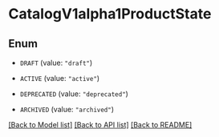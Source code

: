 # CatalogV1alpha1ProductState

## Enum


* `DRAFT` (value: `"draft"`)

* `ACTIVE` (value: `"active"`)

* `DEPRECATED` (value: `"deprecated"`)

* `ARCHIVED` (value: `"archived"`)


[[Back to Model list]](../README.md#documentation-for-models) [[Back to API list]](../README.md#documentation-for-api-endpoints) [[Back to README]](../README.md)


